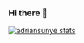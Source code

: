### Hi there 👋

<!--
**adriansunye/adriansunye** is a ✨ _special_ ✨ repository because its `README.md` (this file) appears on your GitHub profile.

Here are some ideas to get you started:

- 🔭 I’m currently working on ...
- 🌱 I’m currently learning ...
- 👯 I’m looking to collaborate on ...
- 🤔 I’m looking for help with ...
- 💬 Ask me about ...
- 📫 How to reach me: ...
- 😄 Pronouns: ...
- ⚡ Fun fact: ...
-->

[![adriansunye stats](https://github-readme-stats.vercel.app/api?username=adriansunye)](https://github.com/adriansunye/github-readme-stats)
